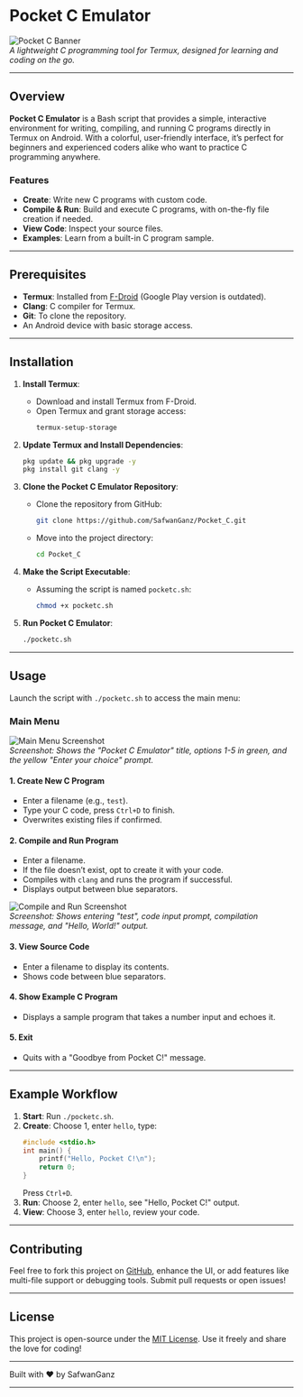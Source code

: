 
# Pocket C Emulator

![Pocket C Banner](https://i.ibb.co/21VbZzdJ/20250304-015540.jpg)  
*A lightweight C programming tool for Termux, designed for learning and coding on the go.*

---

## Overview

**Pocket C Emulator** is a Bash script that provides a simple, interactive environment for writing, compiling, and running C programs directly in Termux on Android. With a colorful, user-friendly interface, it’s perfect for beginners and experienced coders alike who want to practice C programming anywhere.

### Features
- **Create**: Write new C programs with custom code.
- **Compile & Run**: Build and execute C programs, with on-the-fly file creation if needed.
- **View Code**: Inspect your source files.
- **Examples**: Learn from a built-in C program sample.

---

## Prerequisites

- **Termux**: Installed from [F-Droid](https://f-droid.org/packages/com.termux/) (Google Play version is outdated).
- **Clang**: C compiler for Termux.
- **Git**: To clone the repository.
- An Android device with basic storage access.

---

## Installation

1. **Install Termux**:
   - Download and install Termux from F-Droid.
   - Open Termux and grant storage access:
     ```bash
     termux-setup-storage
     ```

2. **Update Termux and Install Dependencies**:
   ```bash
   pkg update && pkg upgrade -y
   pkg install git clang -y
   ```

3. **Clone the Pocket C Emulator Repository**:
   - Clone the repository from GitHub:
     ```bash
     git clone https://github.com/SafwanGanz/Pocket_C.git
     ```
   - Move into the project directory:
     ```bash
     cd Pocket_C
     ```

4. **Make the Script Executable**:
   - Assuming the script is named `pocketc.sh`:
     ```bash
     chmod +x pocketc.sh
     ```

5. **Run Pocket C Emulator**:
   ```bash
   ./pocketc.sh
   ```

---

## Usage

Launch the script with `./pocketc.sh` to access the main menu:

### Main Menu
![Main Menu Screenshot](https://i.ibb.co/s96SrJxT/Screenshot-2025-03-04-01-58-45-528-com-termux.jpg)  
*Screenshot: Shows the "Pocket C Emulator" title, options 1-5 in green, and the yellow "Enter your choice" prompt.*

#### 1. Create New C Program
- Enter a filename (e.g., `test`).
- Type your C code, press `Ctrl+D` to finish.
- Overwrites existing files if confirmed.

#### 2. Compile and Run Program
- Enter a filename.
- If the file doesn’t exist, opt to create it with your code.
- Compiles with `clang` and runs the program if successful.
- Displays output between blue separators.

![Compile and Run Screenshot](https://i.ibb.co/dwTt8wpx/Screenshot-2025-03-04-02-03-08-516-com-termux.jpg)  
*Screenshot: Shows entering "test", code input prompt, compilation message, and "Hello, World!" output.*

#### 3. View Source Code
- Enter a filename to display its contents.
- Shows code between blue separators.

#### 4. Show Example C Program
- Displays a sample program that takes a number input and echoes it.


#### 5. Exit
- Quits with a "Goodbye from Pocket C!" message.

---

## Example Workflow

1. **Start**: Run `./pocketc.sh`.
2. **Create**: Choose 1, enter `hello`, type:
   ```c
   #include <stdio.h>
   int main() {
       printf("Hello, Pocket C!\n");
       return 0;
   }
   ```
   Press `Ctrl+D`.
3. **Run**: Choose 2, enter `hello`, see "Hello, Pocket C!" output.
4. **View**: Choose 3, enter `hello`, review your code.

---


## Contributing

Feel free to fork this project on [GitHub](https://github.com/SafwanGanz/Pocket_C), enhance the UI, or add features like multi-file support or debugging tools. Submit pull requests or open issues!

---

## License

This project is open-source under the [MIT License](LICENSE). Use it freely and share the love for coding!

---

Built with ❤️ by SafwanGanz

---
